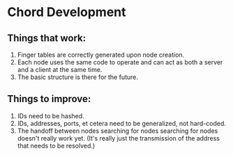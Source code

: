 # Chord Development
## Things that work:
1. Finger tables are correctly generated upon node creation.
2. Each node uses the same code to operate and can act as both a server and a client at the same time.
3. The basic structure is there for the future.
## Things to improve:
1. IDs need to be hashed.
2. IDs, addresses, ports, et cetera need to be generalized, not hard-coded.
3. The handoff between nodes searching for nodes searching for nodes doesn't really work yet. (It's really just the transmission of the address that needs to be resolved.)
